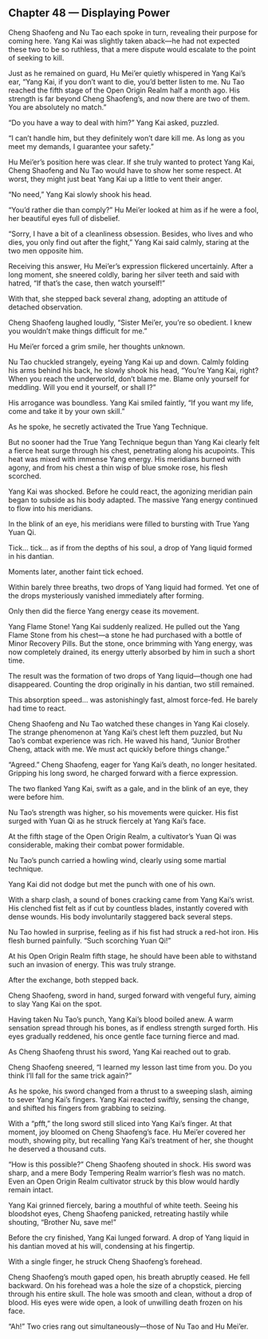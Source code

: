 ## Chapter 48 — Displaying Power

Cheng Shaofeng and Nu Tao each spoke in turn, revealing their purpose for coming here. Yang Kai was slightly taken aback—he had not expected these two to be so ruthless, that a mere dispute would escalate to the point of seeking to kill.

Just as he remained on guard, Hu Mei’er quietly whispered in Yang Kai’s ear, “Yang Kai, if you don’t want to die, you’d better listen to me. Nu Tao reached the fifth stage of the Open Origin Realm half a month ago. His strength is far beyond Cheng Shaofeng’s, and now there are two of them. You are absolutely no match.”

“Do you have a way to deal with him?” Yang Kai asked, puzzled.

“I can’t handle him, but they definitely won’t dare kill me. As long as you meet my demands, I guarantee your safety.”

Hu Mei’er’s position here was clear. If she truly wanted to protect Yang Kai, Cheng Shaofeng and Nu Tao would have to show her some respect. At worst, they might just beat Yang Kai up a little to vent their anger.

“No need,” Yang Kai slowly shook his head.

“You’d rather die than comply?” Hu Mei’er looked at him as if he were a fool, her beautiful eyes full of disbelief.

“Sorry, I have a bit of a cleanliness obsession. Besides, who lives and who dies, you only find out after the fight,” Yang Kai said calmly, staring at the two men opposite him.

Receiving this answer, Hu Mei’er’s expression flickered uncertainly. After a long moment, she sneered coldly, baring her silver teeth and said with hatred, “If that’s the case, then watch yourself!”

With that, she stepped back several zhang, adopting an attitude of detached observation.

Cheng Shaofeng laughed loudly, “Sister Mei’er, you’re so obedient. I knew you wouldn’t make things difficult for me.”

Hu Mei’er forced a grim smile, her thoughts unknown.

Nu Tao chuckled strangely, eyeing Yang Kai up and down. Calmly folding his arms behind his back, he slowly shook his head, “You’re Yang Kai, right? When you reach the underworld, don’t blame me. Blame only yourself for meddling. Will you end it yourself, or shall I?”

His arrogance was boundless. Yang Kai smiled faintly, “If you want my life, come and take it by your own skill.”

As he spoke, he secretly activated the True Yang Technique.

But no sooner had the True Yang Technique begun than Yang Kai clearly felt a fierce heat surge through his chest, penetrating along his acupoints. This heat was mixed with immense Yang energy. His meridians burned with agony, and from his chest a thin wisp of blue smoke rose, his flesh scorched.

Yang Kai was shocked. Before he could react, the agonizing meridian pain began to subside as his body adapted. The massive Yang energy continued to flow into his meridians.

In the blink of an eye, his meridians were filled to bursting with True Yang Yuan Qi.

Tick… tick… as if from the depths of his soul, a drop of Yang liquid formed in his dantian.

Moments later, another faint tick echoed.

Within barely three breaths, two drops of Yang liquid had formed. Yet one of the drops mysteriously vanished immediately after forming.

Only then did the fierce Yang energy cease its movement.

Yang Flame Stone! Yang Kai suddenly realized. He pulled out the Yang Flame Stone from his chest—a stone he had purchased with a bottle of Minor Recovery Pills. But the stone, once brimming with Yang energy, was now completely drained, its energy utterly absorbed by him in such a short time.

The result was the formation of two drops of Yang liquid—though one had disappeared. Counting the drop originally in his dantian, two still remained.

This absorption speed… was astonishingly fast, almost force-fed. He barely had time to react.

Cheng Shaofeng and Nu Tao watched these changes in Yang Kai closely. The strange phenomenon at Yang Kai’s chest left them puzzled, but Nu Tao’s combat experience was rich. He waved his hand, “Junior Brother Cheng, attack with me. We must act quickly before things change.”

“Agreed.” Cheng Shaofeng, eager for Yang Kai’s death, no longer hesitated. Gripping his long sword, he charged forward with a fierce expression.

The two flanked Yang Kai, swift as a gale, and in the blink of an eye, they were before him.

Nu Tao’s strength was higher, so his movements were quicker. His fist surged with Yuan Qi as he struck fiercely at Yang Kai’s face.

At the fifth stage of the Open Origin Realm, a cultivator’s Yuan Qi was considerable, making their combat power formidable.

Nu Tao’s punch carried a howling wind, clearly using some martial technique.

Yang Kai did not dodge but met the punch with one of his own.

With a sharp clash, a sound of bones cracking came from Yang Kai’s wrist. His clenched fist felt as if cut by countless blades, instantly covered with dense wounds. His body involuntarily staggered back several steps.

Nu Tao howled in surprise, feeling as if his fist had struck a red-hot iron. His flesh burned painfully. “Such scorching Yuan Qi!”

At his Open Origin Realm fifth stage, he should have been able to withstand such an invasion of energy. This was truly strange.

After the exchange, both stepped back.

Cheng Shaofeng, sword in hand, surged forward with vengeful fury, aiming to slay Yang Kai on the spot.

Having taken Nu Tao’s punch, Yang Kai’s blood boiled anew. A warm sensation spread through his bones, as if endless strength surged forth. His eyes gradually reddened, his once gentle face turning fierce and mad.

As Cheng Shaofeng thrust his sword, Yang Kai reached out to grab.

Cheng Shaofeng sneered, “I learned my lesson last time from you. Do you think I’ll fall for the same trick again?”

As he spoke, his sword changed from a thrust to a sweeping slash, aiming to sever Yang Kai’s fingers. Yang Kai reacted swiftly, sensing the change, and shifted his fingers from grabbing to seizing.

With a “pfft,” the long sword still sliced into Yang Kai’s finger. At that moment, joy bloomed on Cheng Shaofeng’s face. Hu Mei’er covered her mouth, showing pity, but recalling Yang Kai’s treatment of her, she thought he deserved a thousand cuts.

“How is this possible?” Cheng Shaofeng shouted in shock. His sword was sharp, and a mere Body Tempering Realm warrior’s flesh was no match. Even an Open Origin Realm cultivator struck by this blow would hardly remain intact.

Yang Kai grinned fiercely, baring a mouthful of white teeth. Seeing his bloodshot eyes, Cheng Shaofeng panicked, retreating hastily while shouting, “Brother Nu, save me!”

Before the cry finished, Yang Kai lunged forward. A drop of Yang liquid in his dantian moved at his will, condensing at his fingertip.

With a single finger, he struck Cheng Shaofeng’s forehead.

Cheng Shaofeng’s mouth gaped open, his breath abruptly ceased. He fell backward. On his forehead was a hole the size of a chopstick, piercing through his entire skull. The hole was smooth and clean, without a drop of blood. His eyes were wide open, a look of unwilling death frozen on his face.

“Ah!” Two cries rang out simultaneously—those of Nu Tao and Hu Mei’er.